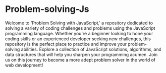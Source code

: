 # Problem-solving-Js
Welcome to 'Problem Solving with JavaScript,' a repository dedicated to solving a variety of coding challenges and problems using the JavaScript programming language. Whether you're a beginner looking to hone your coding skills or an experienced developer seeking new challenges, this repository is the perfect place to practice and improve your problem-solving abilities. Explore a collection of JavaScript solutions, algorithms, and data structures that will help you sharpen your programming acumen. Join us on this journey to become a more adept problem solver in the world of web development!
